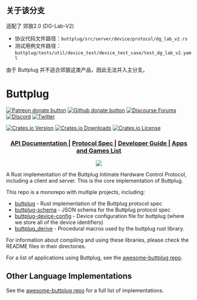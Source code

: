 ## 关于该分支

适配了 郊狼2.0 (DG-Lab-V2)

- 协议代码文件路径：`buttplug/src/server/device/protocol/dg_lab_v2.rs`
- 测试用例文件路径：`buttplug/tests/util/device_test/device_test_case/test_dg_lab_v2.yaml`

由于 Buttplug 并不适合郊狼这类产品，因此无法并入主分支。

# Buttplug
[![Patreon donate button](https://img.shields.io/badge/patreon-donate-yellow.svg)](https://www.patreon.com/qdot)
[![Github donate button](https://img.shields.io/badge/github-donate-ff69b4.svg)](https://www.github.com/sponsors/qdot)
[![Discourse Forums](https://img.shields.io/discourse/status?label=buttplug.io%20forums&server=https%3A%2F%2Fdiscuss.buttplug.io)](https://discuss.buttplug.io)
[![Discord](https://img.shields.io/discord/353303527587708932.svg?logo=discord)](https://discord.buttplug.io)
[![Twitter](https://img.shields.io/twitter/follow/buttplugio.svg?style=social&logo=twitter)](https://twitter.com/buttplugio)

[![Crates.io Version](https://img.shields.io/crates/v/buttplug)](https://crates.io/crates/buttplug)
[![Crates.io Downloads](https://img.shields.io/crates/d/buttplug)](https://crates.io/crates/buttplug)
[![Crates.io License](https://img.shields.io/crates/l/buttplug)](https://crates.io/crates/buttplug)

<div align="center">
  <h3>
    <a href="https://docs.rs/buttplug">
      API Documentation
    </a>
    <span> | </span>
    <a href="https://docs.buttplug.io/docs/spec">
      Protocol Spec
    </a>
    <span> | </span>
    <a href="https://docs.buttplug.io/docs">
      Developer Guide
    </a>
    <span> | </span>
    <a href="https://awesome.buttplug.io">
      Apps and Games List
    </a>
  </h3>
</div>

<p align="center">
  <picture>
    <source media="(prefers-color-scheme: light)" srcset="images/buttplug_rust_docs.png">
    <source media="(prefers-color-scheme: dark)" srcset="images/buttplug_rust_docs_light.png">
    <img src="https://raw.githubusercontent.com/buttplugio/buttplug/master/images/buttplug_rust_docs.png">
  </picture>
</p>

A Rust implementation of the Buttplug Intimate Hardware Control Protocol, including a client and server. This is the core implementation of Buttplug.

This repo is a monorepo with multiple projects, including:

- [buttplug](buttplug/) - Rust implementation of the Buttplug protocol spec
- [buttplug-schema](buttplug/buttplug-schema) - JSON schema for the Buttplug protocol spec
- [buttplug-device-config](buttplug/buttplug-device-config) - Device configuration file for buttplug
  (where we store all of the device identifiers)
- [buttplug_derive](buttplug_derive/) - Procedural macros used by the buttplug rust library.

For information about compiling and using these libraries, please check the
README files in their directories.

For a list of applications using Buttplug, see the [awesome-buttplug repo](https://github.com/buttplugio/awesome-buttplug).

## Other Language Implementations

See the [awesome-buttplug repo](https://github.com/buttplugio/awesome-buttplug#development-and-libraries) for a full list of implementations.
